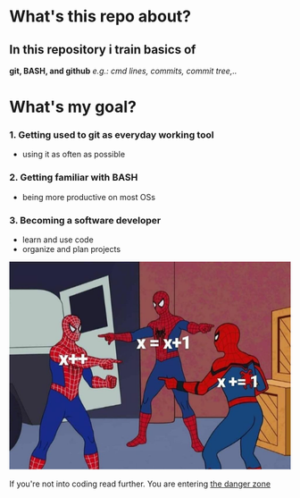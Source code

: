 
# What's this repo about?

## In this repository i train basics of 
**git, BASH, and github** *e.g.: cmd lines, commits, commit tree,..*



# What's my goal?

### 1. Getting used to git as everyday working tool

* using it as often as possible
	
### 2. Getting familiar with BASH

* being more productive on most OSs
		

### 3. Becoming a software developer
		
* learn and use code
* organize and plan projects
		



![Image of SpiderWare](https://github.com/KlugeCh/exercises/blob/master/spiderware.png)



If you're not into coding read further.
You are entering [the danger zone](https://www.gfn.de/)	




